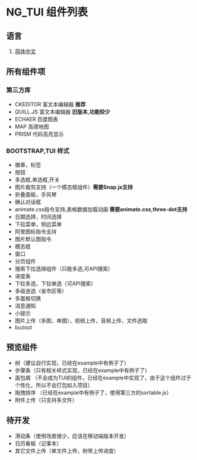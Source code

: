 # NG_TUI 组件列表

## 语言

1. [简体中文](COMPONENT.MD)
<!-- 2. [English](README-EN.MD) -->

## 所有组件项

### 第三方库

* CKEDITOR 富文本编辑器 **推荐**
* QUILL.JS 富文本编辑器 **旧版本,功能较少**
* ECHAER 百度图表
* MAP 高德地图
* PRISM 代码高亮显示

### BOOTSTRAP,TUI 样式

* 徽章，标签
* 按钮
* 多选框,单选框,开关
* 图片裁剪支持（一个模态框组件）**需要Snap.js支持**
* 折叠面板，手风琴
* 确认对话框
* animate.css指令支持,表格数据加载动画 **需要animate.css,three-dot支持**
* 日期选择，时间选择
* 下拉菜单，侧边菜单
* 阿里图标指令支持
* 图片默认图指令
* 模态框
* 窗口
* 分页组件
* 搜索下拉选择组件（只能多选,可API搜索）
* 进度条
* 下拉多选，下拉单选（可API搜索）
* 多级连选（省市区等）
* 多面板切换
* 消息通知
* 小提示
* 图片上传（多图，单图），视频上传，音频上传，文件选取
* buzout

## 预览组件
 * 树（建议自行实现，已经在example中有例子了）
 * 步骤条（只有相关样式实现，已经在example中有例子了）
 * 面包屑 （不会成为TUI的组件，已经在example中实现了，由于这个组件过于个性化，所以不会打包如入项目）
 * 拖拽排序 （已经在example中有例子了，使用第三方的sortable.js）
 * 附件上传（只支持多文件）

## 待开发

* 滑动条（使用场景很少，应该在移动端版本开发）
* 日历看板（记事本）
* 其它文件上传（单文件上传，附带上传进度）

